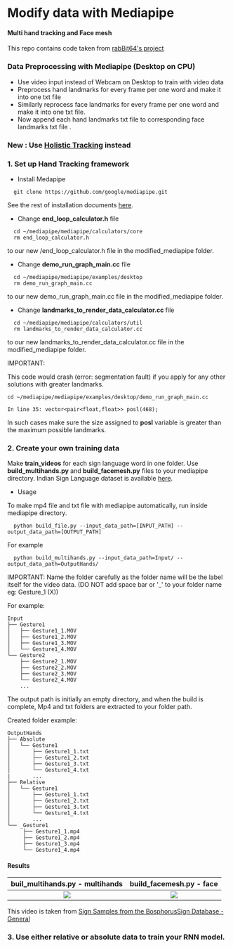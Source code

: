 # Modify data with Mediapipe 
#### Multi hand tracking and Face mesh

This repo contains code taken from [rabBit64's project](https://github.com/rabBit64/Sign-language-recognition-with-RNN-and-Mediapipe)

### Data Preprocessing with Mediapipe (Desktop on CPU)

- Use video input instead of Webcam on Desktop to train with video data
- Preprocess hand landmarks for every frame per one word and make it into one txt file
- Similarly reprocess face landmarks for every frame per one word and make it into one txt file. 
- Now append each hand landmarks txt file to corresponding face landmarks txt file .

### New : Use [Holistic Tracking](https://google.github.io/mediapipe/solutions/holistic.html) instead 


### 1. Set up Hand Tracking framework
* Install Medapipe
```shell
  git clone https://github.com/google/mediapipe.git
```
See the rest of installation documents [here](https://google.github.io/mediapipe/getting_started/install.html).
* Change **end_loop_calculator.h** file
```shell
  cd ~/mediapipe/mediapipe/calculators/core
  rm end_loop_calculator.h
```
to our new /end_loop_calculator.h file in the modified_mediapipe folder.

* Change **demo_run_graph_main.cc** file 
```shell
  cd ~/mediapipe/mediapipe/examples/desktop
  rm demo_run_graph_main.cc
```
to our new demo_run_graph_main.cc file in the modified_mediapipe folder.

* Change **landmarks_to_render_data_calculator.cc** file
```shell
  cd ~/mediapipe/mediapipe/calculators/util
  rm landmarks_to_render_data_calculator.cc
```
to our new landmarks_to_render_data_calculator.cc file in the modified_mediapipe folder.

IMPORTANT: 

This code would crash (error: segmentation fault) if you apply for any other solutions with greater landmarks. 

```shell
cd ~/mediapipe/mediapipe/examples/desktop/demo_run_graph_main.cc

In line 35: vector<pair<float,float>> posl(468);

```
In such cases make sure the size assigned to **posl** variable is greater than the maximum possible landmarks.

### 2. Create your own training data

Make **train_videos** for each sign language word in one folder. Use **build_multihands.py** and **build_facemesh.py** files to your mediapipe directory. Indian Sign Language dataset is available [here](https://zenodo.org/record/4010759#.YNBrERHhVuR).

* Usage

To make mp4 file and txt file with mediapipe automatically, run inside mediapipe directory.
```shell
  python build_file.py --input_data_path=[INPUT_PATH] --output_data_path=[OUTPUT_PATH]
```
For example
```shell
  python build_multihands.py --input_data_path=Input/ --output_data_path=OutputHands/
```



IMPORTANT: Name the folder carefully as the folder name will be the label itself for the video data.
(DO NOT add space bar or '_' to your folder name eg: Gesture_1 (X))

For example:
```shell
Input
├── Gesture1
│   ├── Gesture1_1.MOV
│   ├── Gesture1_2.MOV
│   ├── Gesture1_3.MOV
│   └── Gesture1_4.MOV
└── Gesture2
    ├── Gesture2_1.MOV
    ├── Gesture2_2.MOV
    ├── Gesture2_3.MOV
    └── Gesture2_4.MOV
    ...
```
The output path is initially an empty directory, and when the build is complete, Mp4 and txt folders are extracted to your folder path.

Created folder example:
```shell
OutputHands
├── Absolute
│   └── Gesture1
│       ├── Gesture1_1.txt
│       ├── Gesture1_2.txt
│       ├── Gesture1_3.txt
│       └── Gesture1_4.txt
|       ...
├── Relative
│   └── Gesture1
│       ├── Gesture1_1.txt
│       ├── Gesture1_2.txt
│       ├── Gesture1_3.txt
│       └── Gesture1_4.txt
│       ...
└── _Gesture1
     ├── Gesture1_1.mp4 
     ├── Gesture1_2.mp4
     ├── Gesture1_3.mp4
     └── Gesture1_4.mp4
```
#### Results

buil_multihands.py - multihands          |  build_facemesh.py - face 
:-------------------------:|:-------------------------:
![](hand_landmarks.gif)  |  ![](face_landmarks.gif)

This video is taken from [Sign Samples from the BosphorusSign Database - General](https://www.cmpe.boun.edu.tr/pilab/BosphorusSign/bosphorusSign_general_en.html)

### 3. Use either relative or absolute data to train your RNN model.



